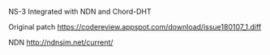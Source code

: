 NS-3 Integrated with NDN and Chord-DHT

Original patch
https://codereview.appspot.com/download/issue180107_1.diff

NDN
http://ndnsim.net/current/

